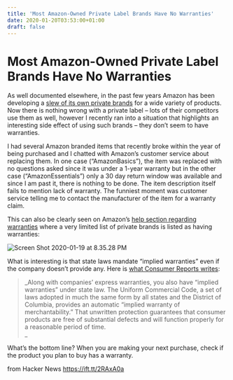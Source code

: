 ```yaml
---
title: 'Most Amazon-Owned Private Label Brands Have No Warranties'
date: 2020-01-20T03:53:00+01:00
draft: false
---
```


Most Amazon-Owned Private Label Brands Have No Warranties
=========================================================

As well documented elsewhere, in the past few years Amazon has been developing a [slew of its own private brands](https://en.wikipedia.org/wiki/List_of_Amazon_brands) for a wide variety of products. Now there is nothing wrong with a private label – lots of their competitors use them as well, however I recently ran into a situation that highlights an interesting side effect of using such brands – they don’t seem to have warranties.

I had several Amazon branded items that recently broke within the year of being purchased and I chatted with Amazon’s customer service about replacing them. In one case (“AmazonBasics”), the item was replaced with no questions asked since it was under a 1-year warranty but in the other case (“AmazonEssentials”) only a 30 day return window was available and since I am past it, there is nothing to be done. The item description itself fails to mention lack of warranty. The funniest moment was customer service telling me to contact the manufacturer of the item for a warranty claim.

This can also be clearly seen on Amazon’s [help section regarding warranties](https://www.amazon.com/gp/help/customer/display.html/ref=hp_bc_nav/143-3420269-6344538?ie=UTF8&nodeId=201889190) where a very limited list of private brands is listed as having warranties:

![Screen Shot 2020-01-19 at 8.35.28 PM](https://shafteknew.files.wordpress.com/2020/01/screen-shot-2020-01-19-at-8.35.28-pm.png?w=982)

What is interesting is that state laws mandate “implied warranties” even if the company doesn’t provide any. Here is [what Consumer Reports writes](https://www.consumerreports.org/cro/magazine/2013/05/the-word-on-warranty-protection/index.htm):

> _Along with companies’ express warranties, you also have “implied warranties” under state law. The Uniform Commercial Code, a set of laws adopted in much the same form by all states and the District of Columbia, provides an automatic “implied warranty of merchantability.” That unwritten protection guarantees that consumer products are free of substantial defects and will function properly for a reasonable period of time.  
> _

What’s the bottom line? When you are making your next purchase, check if the product you plan to buy has a warranty.

  
  
from Hacker News https://ift.tt/2RAxA0a